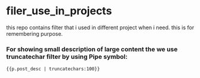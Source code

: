 # filer_use_in_projects
this repo contains filter that i used in different project when i need. this is for remembering purpose.

###  For showing small description of large content the we use truncatechar filter by using Pipe symbol:
```
{{p.post_desc | truncatechars:100}}

```

